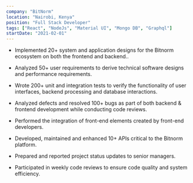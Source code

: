 ```yaml
---
company: "BitNorm"
location: "Nairobi, Kenya"
position: "Full Stack Developer"
tags: ["React", "NodeJs", "Material UI", "Mongo DB", "Graphql"]
startDate: "2021-02-01"
---
```


- Implemented 20+ system and application designs for the Bitnorm ecosystem on both the frontend and backend..</p>

* Analyzed 50+ user requirements to derive technical software designs and performance requirements.</p>

* Wrote 200+ unit and integration tests to verify the functionality of user interfaces, backend processing and database
  interactions.</p>

* Analyzed defects and resolved 100+ bugs as part of both backend & frontend development while conducting code
  reviews.</p>

* Performed the integration of front-end elements created by front-end developers.</p>

* Developed, maintained and enhanced 10+ APIs critical to the Bitnorm platform.</p>

* Prepared and reported project status updates to senior managers.</p>

* Participated in weekly code reviews to ensure code quality and system efficiency.</p>
